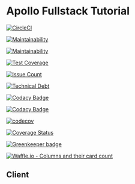 # Apollo Fullstack Tutorial

[![CircleCI](https://circleci.com/gh/jsdevtools/apollo-client-jsdevtools.svg?style=svg)](https://circleci.com/gh/jsdevtools/apollo-client-jsdevtools)

[![Maintainability](https://api.codeclimate.com/v1/badges/f16251b5099f0bd501d7/maintainability)](https://codeclimate.com/github/jsdevtools/apollo-client-jsdevtools/maintainability)

[![Maintainability](https://api.codeclimate.com/v1/badges/f16251b5099f0bd501d7/maintainability)](https://img.shields.io/codeclimate/maintainability-percentage/jsdevtools/apollo-client-jsdevtools.svg)

[![Test Coverage](https://img.shields.io/codeclimate/coverage/jsdevtools/apollo-client-jsdevtools.svg)](https://codeclimate.com/github/jsdevtools/apollo-client-jsdevtools)

[![Issue Count](https://img.shields.io/codeclimate/issues/jsdevtools/apollo-client-jsdevtools.svg)](https://codeclimate.com/github/jsdevtools/apollo-client-jsdevtools/issues)

[![Technical Debt](https://img.shields.io/codeclimate/tech-debt/jsdevtools/apollo-client-jsdevtools.svg)](https://codeclimate.com/github/jsdevtools/apollo-client-jsdevtools)

[![Codacy Badge](https://api.codacy.com/project/badge/Grade/0bddbab0a7f34ab38b1db14f2f755602)](https://app.codacy.com/app/jsdevtools/apollo-client-jsdevtools?utm_source=github.com&utm_medium=referral&utm_content=jsdevtools/apollo-client-jsdevtools&utm_campaign=Badge_Grade_Settings)

[![Codacy Badge](https://api.codacy.com/project/badge/Coverage/4b093d5a383442ae9df6b154f8b2f3ab)](https://www.codacy.com/app/jsdevtools/apollo-client-jsdevtools?utm_source=github.com&utm_medium=referral&utm_content=jsdevtools/apollo-client-jsdevtools&utm_campaign=Badge_Coverage)

[![codecov](https://codecov.io/gh/jsdevtools/apollo-client-jsdevtools/branch/develop/graph/badge.svg)](https://codecov.io/gh/jsdevtools/apollo-client-jsdevtools)

[![Coverage Status](https://coveralls.io/repos/github/jsdevtools/apollo-client-jsdevtools/badge.svg)](https://coveralls.io/github/jsdevtools/apollo-client-jsdevtools)

[![Greenkeeper badge](https://badges.greenkeeper.io/jsdevtools/apollo-client-jsdevtools.svg)](https://greenkeeper.io/)

[![Waffle.io - Columns and their card count](https://badge.waffle.io/jsdevtools/apollo-client-jsdevtools.svg?columns=all)](https://waffle.io/jsdevtools/apollo-client-jsdevtools)

## Client
